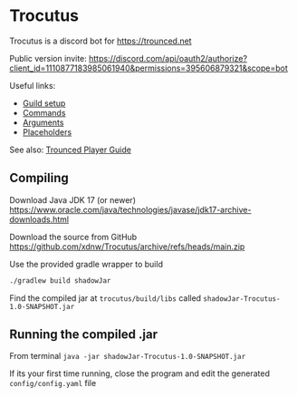 # Trocutus
Trocutus is a discord bot for https://trounced.net

Public version invite:
<https://discord.com/api/oauth2/authorize?client_id=1110877183985061940&permissions=395606879321&scope=bot>

Useful links:
 - [Guild setup](https://github.com/xdnw/Trocutus/wiki)
 - [Commands](https://github.com/xdnw/Trocutus/wiki/commands)
 - [Arguments](https://github.com/xdnw/Trocutus/wiki/arguments)
 - [Placeholders](https://github.com/xdnw/Trocutus/wiki/kingdom_placeholders)

See also: [Trounced Player Guide](https://docs.google.com/document/d/1iPGLiZ6CShfiDn3AXRJNjD7Il66WijbUoYW1YyrOdY8)

## Compiling
Download Java JDK 17 (or newer)
https://www.oracle.com/java/technologies/javase/jdk17-archive-downloads.html

Download the source from GitHub
<https://github.com/xdnw/Trocutus/archive/refs/heads/main.zip>

Use the provided gradle wrapper to build
```bash
./gradlew build shadowJar
```
Find the compiled jar at `trocutus/build/libs` called `shadowJar-Trocutus-1.0-SNAPSHOT.jar`

## Running the compiled .jar
From terminal
`java -jar shadowJar-Trocutus-1.0-SNAPSHOT.jar`

If its your first time running, close the program and edit the generated `config/config.yaml` file


